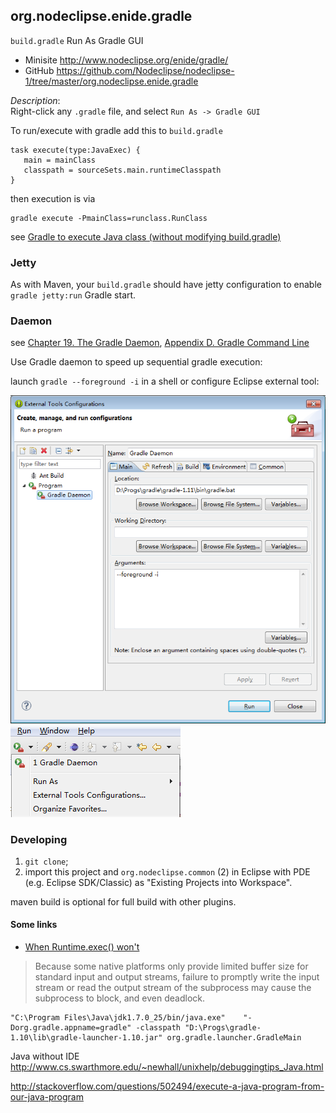 

## org.nodeclipse.enide.gradle

`build.gradle` Run As Gradle GUI

- Minisite <http://www.nodeclipse.org/enide/gradle/>
- GitHub <https://github.com/Nodeclipse/nodeclipse-1/tree/master/org.nodeclipse.enide.gradle>

*Description*:  
Right-click any `.gradle` file, and select `Run As -> Gradle GUI`

To run/execute with gradle add this to `build.gradle`  

	task execute(type:JavaExec) {
	   main = mainClass
	   classpath = sourceSets.main.runtimeClasspath
	}

then execution is via

	gradle execute -PmainClass=runclass.RunClass 

see [Gradle to execute Java class (without modifying build.gradle)](http://stackoverflow.com/questions/21358466/gradle-to-execute-java-class-without-modifying-build-gradle)

### Jetty

As with Maven, your `build.gradle` should have jetty configuration 
to enable `gradle jetty:run` Gradle start.

### Daemon

see [Chapter 19. The Gradle Daemon](?), [Appendix D. Gradle Command Line](?)

Use Gradle daemon to speed up sequential gradle execution:

launch `gradle --foreground -i` in a shell or configure Eclipse external tool:

![](docs/add-gradle-daemon-as-external-tool-1.PNG)  
![](docs/add-gradle-daemon-as-external-tool-2.PNG)


### Developing 

1. `git clone`;
2. import this project and `org.nodeclipse.common` (2) in Eclipse with PDE (e.g. Eclipse SDK/Classic)
 as "Existing Projects into Workspace".

maven build is optional for full build with other plugins.

#### Some links

- [When Runtime.exec() won't](http://www.javaworld.com/article/2071275/core-java/when-runtime-exec---won-t.html)

> Because some native platforms only provide limited buffer size for standard input and output streams, 
failure to promptly write the input stream or read the output stream of the subprocess may cause the subprocess to block, and even deadlock.

	"C:\Program Files\Java\jdk1.7.0_25/bin/java.exe"    "-Dorg.gradle.appname=gradle" -classpath "D:\Progs\gradle-1.10\lib\gradle-launcher-1.10.jar" org.gradle.launcher.GradleMain

Java without IDE
<http://www.cs.swarthmore.edu/~newhall/unixhelp/debuggingtips_Java.html>

<http://stackoverflow.com/questions/502494/execute-a-java-program-from-our-java-program>

	

